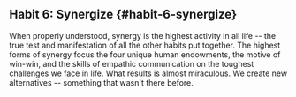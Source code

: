 ## Habit 6: Synergize {#habit-6-synergize}

When properly understood, synergy is the highest activity in all life -- the true test and manifestation of all the other habits put together. The highest forms of synergy focus the four unique human endowments, the motive of win-win, and the skills of empathic communication on the toughest challenges we face in life. What results is almost miraculous. We create new alternatives -- something that wasn&#039;t there before.